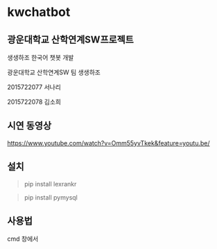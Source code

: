# kwchatbot
## 광운대학교 산학연계SW프로젝트 

생생하조 한국어 챗봇 개발  

  

광운대학교 산학연계SW 팀 생생하조

2015722077 서나리

2015722078 김소희

## 시연 동영상
<https://www.youtube.com/watch?v=Omm55yvTkek&feature=youtu.be/>


## 설치
>pip install lexrankr

>pip install pymysql




## 사용법
cmd 창에서 
